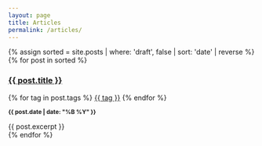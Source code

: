 ```yaml
---
layout: page
title: Articles
permalink: /articles/
---
```

{% assign sorted = site.posts | where: 'draft', false | sort: 'date' | reverse  %}
{% for post in sorted %}
  <article>
    <h3>
      <a href="{{ site.baseurl }}{{ post.url }}">{{ post.title }}</a>
    </h3>
    <div class="tags">
      {% for tag in post.tags %}
        <a class="tag" href="/tags/{{ tag }}">{{ tag }}</a>
      {% endfor %}
    </div>
    <p class="date"><small><strong>{{ post.date | date: "%B %Y" }}</strong></small></p>
    {{ post.excerpt }}
  </article>
{% endfor %}

<!--
{% for category in site.categories %}
  <h4>{{ category[0] }}</h4>
  {% assign articles = category[1] | where: "draft", false %}
  {% for post in articles %}
  <a href="{{ post.url }}"> {{ post.title }} </a>
  {% endfor %}
{% endfor %}

{% for tag in site.tags %}
  <h4>On {{ tag[0] }}</h4>
  <ul>
    {% for post in tag[1] limit:5 %}
      <li>
        <a href="{{ post.url }}">{{ post.title }}</a>
        ({{ post.date |  date: "%B %Y" }})<br>
      </li>
    {% endfor %}
  </ul>
{% endfor %}

<h3> Tools </h3>
{% assign all_tools = [] %}
{% for post in site.posts %}
  {% assign all_tools = all_tools | concat: post.tools %}
{% endfor %}
{% assign all_tools = all_tools | uniq %}

{% for tool in all_tools %}
  <h4>{{tool.label}}<a href="{{ tool.link }}"> [link]</a>
  <h5>Posts</h5>
  {% for post in site.posts %}
    {% for aux_tool in post.tools %}
      {% if tool.label == aux_tool.label %}
<a href="{{ post.url }}">{{ post.title }}</a>
      {% endif %}
    {% endfor %}
  {% endfor %}
{% endfor %}
-->
